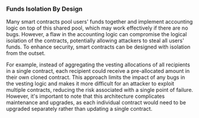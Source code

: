 ### Funds Isolation By Design

Many smart contracts pool users' funds together and implement accounting logic on top of this shared pool, which may work effectively if there are no bugs. However, a flaw in the accounting logic can compromise the logical isolation of the contracts, potentially allowing attackers to steal all users' funds. To enhance security, smart contracts can be designed with isolation from the outset.

For example, instead of aggregating the vesting allocations of all recipients in a single contract, each recipient could receive a pre-allocated amount in their own cloned contract. This approach limits the impact of any bugs in the vesting logic and makes it more difficult for an attacker to exploit multiple contracts, reducing the risk associated with a single point of failure. However, it's important to note that this architecture complicates maintenance and upgrades, as each individual contract would need to be upgraded separately rather than updating a single contract.